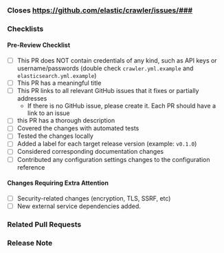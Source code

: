 ### Closes https://github.com/elastic/crawler/issues/###

<!--Provide a general description of the code changes in your pull request.
If the change relates to a specific issue, include the link at the top.

If this is an ad-hoc/trivial change and does not have a corresponding
issue, please describe your changes in enough details, so that reviewers
and other team members can understand the reasoning behind the pull request.-->

### Checklists

<!--You can remove unrelated items from checklists below and/or add new
items that may help during the review.-->

#### Pre-Review Checklist
- [ ] This PR does NOT contain credentials of any kind, such as API keys or username/passwords (double check `crawler.yml.example` and `elasticsearch.yml.example`)
- [ ] This PR has a meaningful title
- [ ] This PR links to all relevant GitHub issues that it fixes or partially addresses
    - If there is no GitHub issue, please create it. Each PR should have a link to an issue
- [ ] this PR has a thorough description
- [ ] Covered the changes with automated tests
- [ ] Tested the changes locally
- [ ] Added a label for each target release version (example: `v0.1.0`)
- [ ] Considered corresponding documentation changes
- [ ] Contributed any configuration settings changes to the configuration reference

#### Changes Requiring Extra Attention

<!--Please call out any changes that require special attention from the
reviewers and/or increase the risk to availability or security of the
system after deployment. Remove the ones that don't apply.-->

- [ ] Security-related changes (encryption, TLS, SSRF, etc)
- [ ] New external service dependencies added.

### Related Pull Requests

<!--List any relevant PRs here or remove the section if this is a standalone PR.

* https://github.com/elastic/.../pull/123-->

### Release Note

<!--If you think this enhancement/fix should be included in the release notes,
please write a concise user-facing description of the change here.
You should also label the PR with `release_note` so the release notes
author(s) can easily look it up.-->
